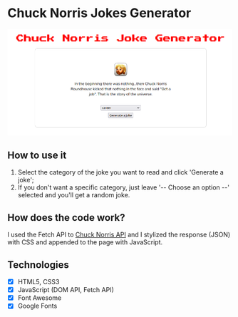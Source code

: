 # Chuck Norris Jokes Generator

![Chuck Norris Jokes Generator](chucknorrisjokes.png)

## How to use it
1. Select the category of the joke you want to read and click 'Generate a joke';
2. If you don't want a specific category, just leave '-- Choose an option --' selected and you'll get a random joke.

## How does the code work?
I used the Fetch API to [Chuck Norris API](https://api.chucknorris.io/) and I stylized the response (JSON) with CSS and appended to the page with 
JavaScript.

## Technologies 
- [x] HTML5, CSS3 <br>
- [x] JavaScript (DOM API, Fetch API)<br>
- [x] Font Awesome<br>
- [x] Google Fonts
